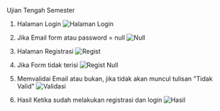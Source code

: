 Ujian Tengah Semester

1. Halaman Login
![Halaman Login](image.png)

2. Jika Email form atau password = null 
![Null](image-1.png)

3. Halaman Registrasi
![Regist](image-2.png)

4. Jika Form tidak terisi
![Regist Null](image-3.png)

5. Memvalidai Email atau bukan, jika tidak akan muncul tulisan "Tidak Valid"
![Validasi](image-4.png)

6. Hasil Ketika sudah melakukan registrasi dan login
![Hasil](image-5.png)
